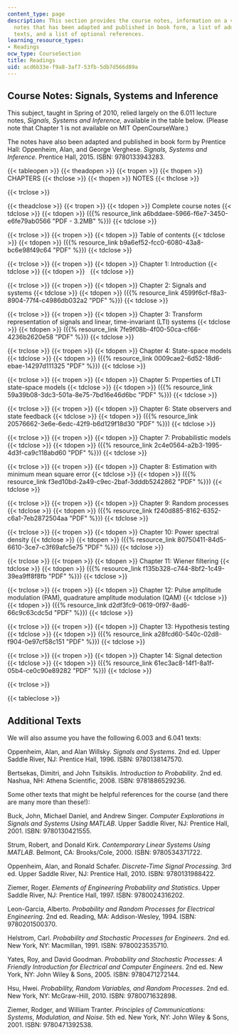 ```yaml
---
content_type: page
description: This section provides the course notes, information on a version of the
  notes that has been adapted and published in book form, a list of additional required
  texts, and a list of optional references.
learning_resource_types:
- Readings
ocw_type: CourseSection
title: Readings
uid: acd6b33e-f9a8-3af7-53fb-5db7d566d89a
---
```


Course Notes: Signals, Systems and Inference
--------------------------------------------

This subject, taught in Spring of 2010, relied largely on the 6.011 lecture notes, _Signals, Systems and Inference,_ available in the table below. (Please note that Chapter 1 is not available on MIT OpenCourseWare.)

The notes have also been adapted and published in book form by Prentice Hall: Oppenheim, Alan, and George Verghese. _Signals, Systems and Inference_. Prentice Hall, 2015. ISBN: 9780133943283.

{{< tableopen >}}
{{< theadopen >}}
{{< tropen >}}
{{< thopen >}}
CHAPTERS
{{< thclose >}}
{{< thopen >}}
NOTES
{{< thclose >}}

{{< trclose >}}

{{< theadclose >}}
{{< tropen >}}
{{< tdopen >}}
Complete course notes
{{< tdclose >}}
{{< tdopen >}}
({{% resource_link a6bddaee-5966-f6e7-3450-e6fe79ab0566 "PDF - 3.2MB" %}})
{{< tdclose >}}

{{< trclose >}}
{{< tropen >}}
{{< tdopen >}}
Table of contents
{{< tdclose >}}
{{< tdopen >}}
({{% resource_link b9a6ef52-fcc0-6080-43a8-bc6e98f49c64 "PDF" %}})
{{< tdclose >}}

{{< trclose >}}
{{< tropen >}}
{{< tdopen >}}
Chapter 1: Introduction
{{< tdclose >}}
{{< tdopen >}}
 
{{< tdclose >}}

{{< trclose >}}
{{< tropen >}}
{{< tdopen >}}
Chapter 2: Signals and systems
{{< tdclose >}}
{{< tdopen >}}
({{% resource_link 4599f6cf-f8a3-8904-77f4-c4986db032a2 "PDF" %}})
{{< tdclose >}}

{{< trclose >}}
{{< tropen >}}
{{< tdopen >}}
Chapter 3: Transform representation of signals and linear, time-invariant (LTI) systems
{{< tdclose >}}
{{< tdopen >}}
({{% resource_link 7fe9f08b-4f00-50ca-cf66-4236b2620e58 "PDF" %}})
{{< tdclose >}}

{{< trclose >}}
{{< tropen >}}
{{< tdopen >}}
Chapter 4: State-space models
{{< tdclose >}}
{{< tdopen >}}
({{% resource_link 0009cae2-6d52-18d6-ebae-14297d111325 "PDF" %}})
{{< tdclose >}}

{{< trclose >}}
{{< tropen >}}
{{< tdopen >}}
Chapter 5: Properties of LTI state-space models
{{< tdclose >}}
{{< tdopen >}}
({{% resource_link 59a39b08-3dc3-501a-8e75-7bd16e46d6bc "PDF" %}})
{{< tdclose >}}

{{< trclose >}}
{{< tropen >}}
{{< tdopen >}}
Chapter 6: State observers and state feedback
{{< tdclose >}}
{{< tdopen >}}
({{% resource_link 20576662-3e6e-6edc-42f9-b6d129f18d30 "PDF" %}})
{{< tdclose >}}

{{< trclose >}}
{{< tropen >}}
{{< tdopen >}}
Chapter 7: Probabilistic models
{{< tdclose >}}
{{< tdopen >}}
({{% resource_link 2c4e0564-a2b3-1995-4d3f-ca9c118abd60 "PDF" %}})
{{< tdclose >}}

{{< trclose >}}
{{< tropen >}}
{{< tdopen >}}
Chapter 8: Estimation with minimum mean square error
{{< tdclose >}}
{{< tdopen >}}
({{% resource_link f3ed10bd-2a49-c9ec-2baf-3dddb5242862 "PDF" %}})
{{< tdclose >}}

{{< trclose >}}
{{< tropen >}}
{{< tdopen >}}
Chapter 9: Random processes
{{< tdclose >}}
{{< tdopen >}}
({{% resource_link f240d885-8162-6352-c6a1-7eb2872504aa "PDF" %}})
{{< tdclose >}}

{{< trclose >}}
{{< tropen >}}
{{< tdopen >}}
Chapter 10: Power spectral density
{{< tdclose >}}
{{< tdopen >}}
({{% resource_link 80750411-84d5-6610-3ce7-c3f69afc5e75 "PDF" %}})
{{< tdclose >}}

{{< trclose >}}
{{< tropen >}}
{{< tdopen >}}
Chapter 11: Wiener filtering
{{< tdclose >}}
{{< tdopen >}}
({{% resource_link f135b328-c744-8bf2-1c49-39ea9ff8f8fb "PDF" %}})
{{< tdclose >}}

{{< trclose >}}
{{< tropen >}}
{{< tdopen >}}
Chapter 12: Pulse amplitude modulation (PAM), quadrature amplitude modulation (QAM)
{{< tdclose >}}
{{< tdopen >}}
({{% resource_link d2df3fc9-0619-0f97-8ad6-66c9c63cdc5d "PDF" %}})
{{< tdclose >}}

{{< trclose >}}
{{< tropen >}}
{{< tdopen >}}
Chapter 13: Hypothesis testing
{{< tdclose >}}
{{< tdopen >}}
({{% resource_link a28fcd60-540c-02d8-f904-0e97cf58c151 "PDF" %}})
{{< tdclose >}}

{{< trclose >}}
{{< tropen >}}
{{< tdopen >}}
Chapter 14: Signal detection
{{< tdclose >}}
{{< tdopen >}}
({{% resource_link 61ec3ac8-14f1-8a1f-05b4-ce0c90e89282 "PDF" %}})
{{< tdclose >}}

{{< trclose >}}

{{< tableclose >}}

Additional Texts
----------------

We will also assume you have the following 6.003 and 6.041 texts:

Oppenheim, Alan, and Alan Willsky. _Signals and Systems_. 2nd ed. Upper Saddle River, NJ: Prentice Hall, 1996. ISBN: 9780138147570.

Bertsekas, Dimitri, and John Tsitsiklis. _Introduction to Probability_. 2nd ed. Nashua, NH: Athena Scientific, 2008. ISBN: 9781886529236.

Some other texts that might be helpful references for the course (and there are many more than these!):

Buck, John, Michael Daniel, and Andrew Singer. _Computer Explorations in Signals and Systems Using MATLAB_. Upper Saddle River, NJ: Prentice Hall, 2001. ISBN: 9780130421555.

Strum, Robert, and Donald Kirk. _Contemporary Linear Systems Using MATLAB_. Belmont, CA: Brooks/Cole, 2000. ISBN: 9780534371722.

Oppenheim, Alan, and Ronald Schafer. _Discrete-Time Signal Processing_. 3rd ed. Upper Saddle River, NJ: Prentice Hall, 2010. ISBN: 9780131988422.

Ziemer, Roger. _Elements of Engineering Probability and Statistics_. Upper Saddle River, NJ: Prentice Hall, 1997. ISBN: 9780024316202.

Leon-Garcia, Alberto. _Probability and Random Processes for Electrical Engineering_. 2nd ed. Reading, MA: Addison-Wesley, 1994. ISBN: 9780201500370.

Helstrom, Carl. _Probability and Stochastic Processes for Engineers_. 2nd ed. New York, NY: Macmillan, 1991. ISBN: 9780023535710.

Yates, Roy, and David Goodman. _Probability and Stochastic Processes: A Friendly Introduction for Electrical and Computer Engineers_. 2nd ed. New York, NY: John Wiley & Sons, 2005. ISBN: 9780471272144.

Hsu, Hwei. _Probability, Random Variables, and Random Processes_. 2nd ed. New York, NY: McGraw-Hill, 2010. ISBN: 9780071632898.

Ziemer, Rodger, and William Tranter. _Principles of Communications: Systems, Modulation, and Noise_. 5th ed. New York, NY: John Wiley & Sons, 2001. ISBN: 9780471392538.